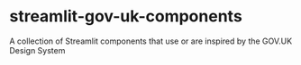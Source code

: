 # streamlit-gov-uk-components

A collection of Streamlit components that use or are inspired by the GOV.UK Design System
